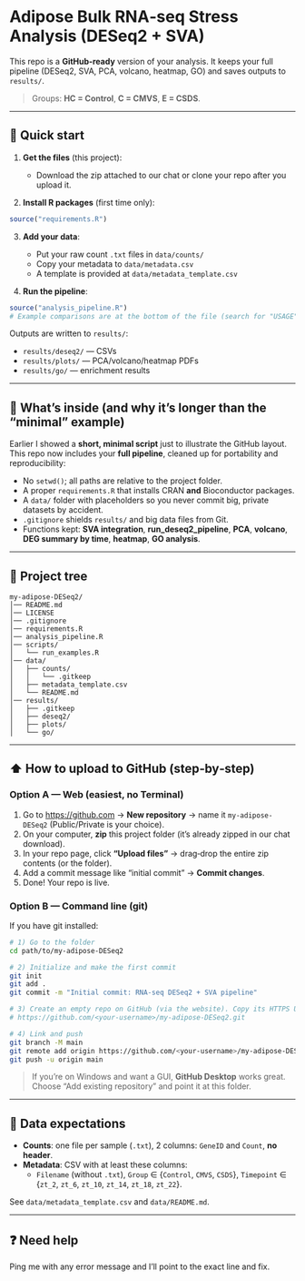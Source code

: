 # Adipose Bulk RNA‑seq Stress Analysis (DESeq2 + SVA)

This repo is a **GitHub‑ready** version of your analysis. It keeps your full pipeline (DESeq2, SVA, PCA, volcano, heatmap, GO) and saves outputs to `results/`.

> Groups: **HC = Control**, **C = CMVS**, **E = CSDS**.

---

## 🚀 Quick start

1) **Get the files** (this project):
   - Download the zip attached to our chat or clone your repo after you upload it.

2) **Install R packages** (first time only):
```r
source("requirements.R")
```

3) **Add your data**:
   - Put your raw count `.txt` files in `data/counts/`
   - Copy your metadata to `data/metadata.csv`
   - A template is provided at `data/metadata_template.csv`

4) **Run the pipeline**:
```r
source("analysis_pipeline.R")
# Example comparisons are at the bottom of the file (search for "USAGE").
```

Outputs are written to `results/`:
- `results/deseq2/` — CSVs
- `results/plots/`  — PCA/volcano/heatmap PDFs
- `results/go/`     — enrichment results

---

## 🧠 What’s inside (and why it’s longer than the “minimal” example)

Earlier I showed a **short, minimal script** just to illustrate the GitHub layout.  
This repo now includes your **full pipeline**, cleaned up for portability and reproducibility:
- No `setwd()`; all paths are relative to the project folder.
- A proper `requirements.R` that installs CRAN **and** Bioconductor packages.
- A `data/` folder with placeholders so you never commit big, private datasets by accident.
- `.gitignore` shields `results/` and big data files from Git.
- Functions kept: **SVA integration**, **run_deseq2_pipeline**, **PCA**, **volcano**, **DEG summary by time**, **heatmap**, **GO analysis**.

---

## 📁 Project tree

```
my-adipose-DESeq2/
│── README.md
│── LICENSE
│── .gitignore
│── requirements.R
│── analysis_pipeline.R
│── scripts/
│   └── run_examples.R
│── data/
│   ├── counts/
│   │   └── .gitkeep
│   ├── metadata_template.csv
│   └── README.md
│── results/
│   ├── .gitkeep
│   ├── deseq2/
│   ├── plots/
│   └── go/
```

---

## ⬆️ How to upload to GitHub (step‑by‑step)

### Option A — Web (easiest, no Terminal)
1. Go to https://github.com → **New repository** → name it `my-adipose-DESeq2` (Public/Private is your choice).
2. On your computer, **zip** this project folder (it’s already zipped in our chat download).
3. In your repo page, click **“Upload files”** → drag‑drop the entire zip contents (or the folder).
4. Add a commit message like “initial commit” → **Commit changes**.
5. Done! Your repo is live.

### Option B — Command line (git)
If you have git installed:

```bash
# 1) Go to the folder
cd path/to/my-adipose-DESeq2

# 2) Initialize and make the first commit
git init
git add .
git commit -m "Initial commit: RNA-seq DESeq2 + SVA pipeline"

# 3) Create an empty repo on GitHub (via the website). Copy its HTTPS URL, e.g.:
# https://github.com/<your-username>/my-adipose-DESeq2.git

# 4) Link and push
git branch -M main
git remote add origin https://github.com/<your-username>/my-adipose-DESeq2.git
git push -u origin main
```

> If you’re on Windows and want a GUI, **GitHub Desktop** works great. Choose “Add existing repository” and point it at this folder.

---

## 🧪 Data expectations

- **Counts**: one file per sample (`.txt`), 2 columns: `GeneID` and `Count`, **no header**.
- **Metadata**: CSV with at least these columns:
  - `Filename` (without `.txt`), `Group` ∈ {`Control`, `CMVS`, `CSDS`}, `Timepoint` ∈ {`zt_2`, `zt_6`, `zt_10`, `zt_14`, `zt_18`, `zt_22`}.

See `data/metadata_template.csv` and `data/README.md`.

---

## ❓ Need help

Ping me with any error message and I’ll point to the exact line and fix.
